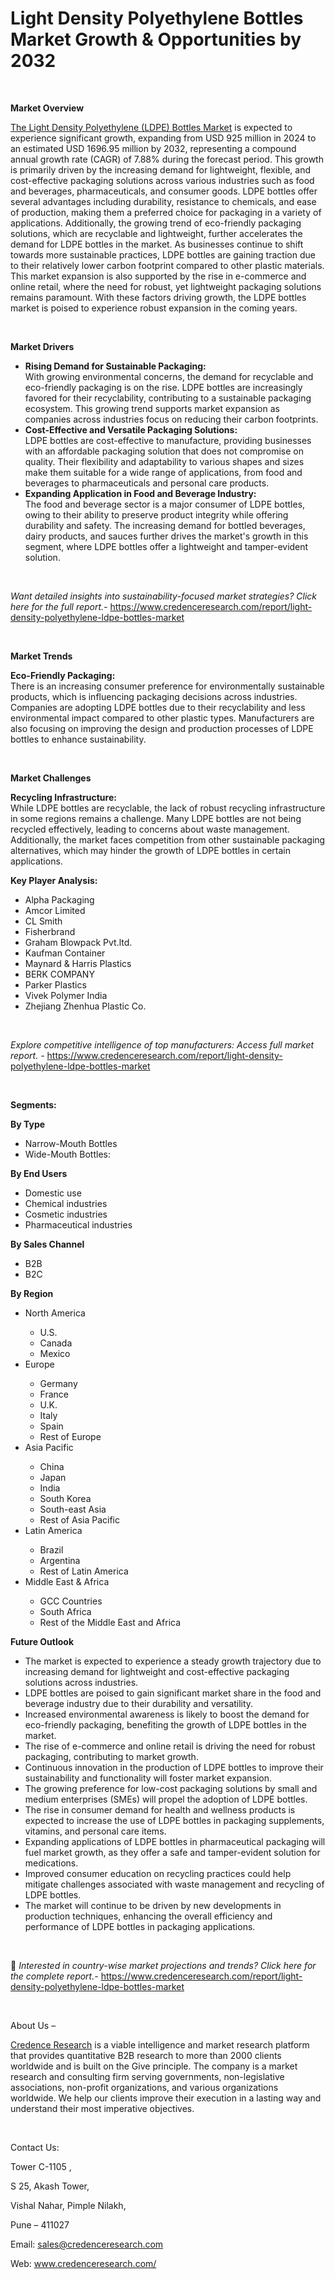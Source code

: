 # Light Density Polyethylene Bottles Market Growth & Opportunities by 2032


<p><strong>&nbsp;</strong></p>
<p><strong>Market Overview</strong></p>
<p><a href="https://www.credenceresearch.com/report/light-density-polyethylene-ldpe-bottles-market">The Light Density Polyethylene (LDPE) Bottles Market</a> is expected to experience significant growth, expanding from USD 925 million in 2024 to an estimated USD 1696.95 million by 2032, representing a compound annual growth rate (CAGR) of 7.88% during the forecast period. This growth is primarily driven by the increasing demand for lightweight, flexible, and cost-effective packaging solutions across various industries such as food and beverages, pharmaceuticals, and consumer goods. LDPE bottles offer several advantages including durability, resistance to chemicals, and ease of production, making them a preferred choice for packaging in a variety of applications. Additionally, the growing trend of eco-friendly packaging solutions, which are recyclable and lightweight, further accelerates the demand for LDPE bottles in the market. As businesses continue to shift towards more sustainable practices, LDPE bottles are gaining traction due to their relatively lower carbon footprint compared to other plastic materials. This market expansion is also supported by the rise in e-commerce and online retail, where the need for robust, yet lightweight packaging solutions remains paramount. With these factors driving growth, the LDPE bottles market is poised to experience robust expansion in the coming years.</p>
<p><strong>&nbsp;</strong></p>
<p><strong>Market Drivers</strong></p>
<ul>
<li><strong>Rising Demand for Sustainable Packaging:</strong><br /> With growing environmental concerns, the demand for recyclable and eco-friendly packaging is on the rise. LDPE bottles are increasingly favored for their recyclability, contributing to a sustainable packaging ecosystem. This growing trend supports market expansion as companies across industries focus on reducing their carbon footprints.</li>
<li><strong>Cost-Effective and Versatile Packaging Solutions:</strong><br /> LDPE bottles are cost-effective to manufacture, providing businesses with an affordable packaging solution that does not compromise on quality. Their flexibility and adaptability to various shapes and sizes make them suitable for a wide range of applications, from food and beverages to pharmaceuticals and personal care products.</li>
<li><strong>Expanding Application in Food and Beverage Industry:</strong><br /> The food and beverage sector is a major consumer of LDPE bottles, owing to their ability to preserve product integrity while offering durability and safety. The increasing demand for bottled beverages, dairy products, and sauces further drives the market's growth in this segment, where LDPE bottles offer a lightweight and tamper-evident solution.</li>
</ul>
<p><strong>&nbsp;</strong></p>
<p><em>Want detailed insights into sustainability-focused market strategies? Click here for the full report.- </em><a href="https://www.credenceresearch.com/report/light-density-polyethylene-ldpe-bottles-market">https://www.credenceresearch.com/report/light-density-polyethylene-ldpe-bottles-market</a></p>
<p>&nbsp;</p>
<p><strong>Market Trends</strong></p>
<p><strong>Eco-Friendly Packaging:</strong><br /> There is an increasing consumer preference for environmentally sustainable products, which is influencing packaging decisions across industries. Companies are adopting LDPE bottles due to their recyclability and less environmental impact compared to other plastic types. Manufacturers are also focusing on improving the design and production processes of LDPE bottles to enhance sustainability.</p>
<p><strong>&nbsp;</strong></p>
<p><strong>Market Challenges</strong></p>
<p><strong>Recycling Infrastructure:</strong><br /> While LDPE bottles are recyclable, the lack of robust recycling infrastructure in some regions remains a challenge. Many LDPE bottles are not being recycled effectively, leading to concerns about waste management. Additionally, the market faces competition from other sustainable packaging alternatives, which may hinder the growth of LDPE bottles in certain applications.</p>
<p><strong>Key Player Analysis:</strong></p>
<ul>
<li>Alpha Packaging</li>
<li>Amcor Limited</li>
<li>CL Smith</li>
<li>Fisherbrand</li>
<li>Graham Blowpack Pvt.ltd.</li>
<li>Kaufman Container</li>
<li>Maynard &amp; Harris Plastics</li>
<li>BERK COMPANY</li>
<li>Parker Plastics</li>
<li>Vivek Polymer India</li>
<li>Zhejiang Zhenhua Plastic Co.</li>
</ul>
<p>&nbsp;</p>
<p><em>Explore competitive intelligence of top manufacturers: Access full market report. - </em><a href="https://www.credenceresearch.com/report/light-density-polyethylene-ldpe-bottles-market">https://www.credenceresearch.com/report/light-density-polyethylene-ldpe-bottles-market</a></p>
<p>&nbsp;</p>
<p><strong>Segments:</strong></p>
<p><strong>By Type</strong></p>
<ul>
<li>Narrow-Mouth Bottles</li>
<li>Wide-Mouth Bottles:</li>
</ul>
<p><strong>By End Users&nbsp;&nbsp;</strong></p>
<ul>
<li>Domestic use</li>
<li>Chemical industries</li>
<li>Cosmetic industries</li>
<li>Pharmaceutical industries</li>
</ul>
<p><strong>By Sales Channel</strong></p>
<ul>
<li>B2B</li>
<li>B2C</li>
</ul>
<p><strong>By Region</strong></p>
<ul>
<li>North America</li>
<ul>
<li>U.S.</li>
<li>Canada</li>
<li>Mexico</li>
</ul>
<li>Europe</li>
<ul>
<li>Germany</li>
<li>France</li>
<li>U.K.</li>
<li>Italy</li>
<li>Spain</li>
<li>Rest of Europe</li>
</ul>
<li>Asia Pacific</li>
<ul>
<li>China</li>
<li>Japan</li>
<li>India</li>
<li>South Korea</li>
<li>South-east Asia</li>
<li>Rest of Asia Pacific</li>
</ul>
<li>Latin America</li>
<ul>
<li>Brazil</li>
<li>Argentina</li>
<li>Rest of Latin America</li>
</ul>
<li>Middle East &amp; Africa</li>
<ul>
<li>GCC Countries</li>
<li>South Africa</li>
<li>Rest of the Middle East and Africa</li>
</ul>
</ul>
<p><strong>Future Outlook </strong></p>
<ul>
<li>The market is expected to experience a steady growth trajectory due to increasing demand for lightweight and cost-effective packaging solutions across industries.</li>
<li>LDPE bottles are poised to gain significant market share in the food and beverage industry due to their durability and versatility.</li>
<li>Increased environmental awareness is likely to boost the demand for eco-friendly packaging, benefiting the growth of LDPE bottles in the market.</li>
<li>The rise of e-commerce and online retail is driving the need for robust packaging, contributing to market growth.</li>
<li>Continuous innovation in the production of LDPE bottles to improve their sustainability and functionality will foster market expansion.</li>
<li>The growing preference for low-cost packaging solutions by small and medium enterprises (SMEs) will propel the adoption of LDPE bottles.</li>
<li>The rise in consumer demand for health and wellness products is expected to increase the use of LDPE bottles in packaging supplements, vitamins, and personal care items.</li>
<li>Expanding applications of LDPE bottles in pharmaceutical packaging will fuel market growth, as they offer a safe and tamper-evident solution for medications.</li>
<li>Improved consumer education on recycling practices could help mitigate challenges associated with waste management and recycling of LDPE bottles.</li>
<li>The market will continue to be driven by new developments in production techniques, enhancing the overall efficiency and performance of LDPE bottles in packaging applications.</li>
</ul>
<p><strong>&nbsp;</strong></p>
<p>📌 <em>Interested in country-wise market projections and trends? Click here for the complete report.- </em><a href="https://www.credenceresearch.com/report/light-density-polyethylene-ldpe-bottles-market">https://www.credenceresearch.com/report/light-density-polyethylene-ldpe-bottles-market</a></p>
<p>&nbsp;</p>
<p>About Us &ndash;</p>
<p><a href="https://www.credenceresearch.com/">Credence Research</a> is a viable intelligence and market research platform that provides quantitative B2B research to more than 2000 clients worldwide and is built on the Give principle. The company is a market research and consulting firm serving governments, non-legislative associations, non-profit organizations, and various organizations worldwide. We help our clients improve their execution in a lasting way and understand their most imperative objectives.</p>
<p>&nbsp;</p>
<p>Contact Us:</p>
<p>Tower C-1105 ,</p>
<p>S 25, Akash Tower,</p>
<p>Vishal Nahar, Pimple Nilakh,</p>
<p>Pune &ndash; 411027</p>
<p>Email: <a href="mailto:sales@credenceresearch.com">sales@credenceresearch.com</a></p>
<p>Web: <a href="http://www.credenceresearch.com/">www.credenceresearch.com/</a></p>
